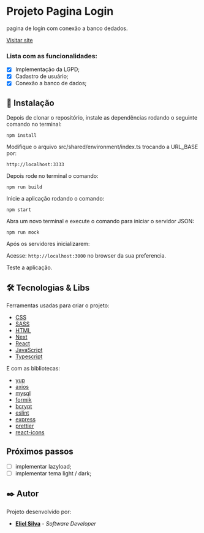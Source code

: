 # Projeto Pagina Login

pagina de login com conexão a banco dedados.

[Visitar site](https://pagina-login-sigma.vercel.app/)

### Lista com as funcionalidades:

- [x] Implementação da LGPD;
- [x] Cadastro de usuário;
- [x] Conexão a banco de dados;

## 🔧 Instalação

Depois de clonar o repositório, instale as dependências rodando o seguinte comando no terminal:

```
npm install
```

Modifique o arquivo src/shared/environment/index.ts trocando a URL_BASE por:

```
http://localhost:3333
```

Depois rode no terminal o comando:

```
npm run build
```

Inicie a aplicação rodando o comando:

```
npm start
```

Abra um novo terminal e execute o comando para iniciar o servidor JSON:

```
npm run mock
```

Após os servidores inicializarem:

Acesse: `http://localhost:3000` no browser da sua preferencia.

Teste a aplicação.

## 🛠️ Tecnologias & Libs

Ferramentas usadas para criar o projeto:

- [CSS](https://developer.mozilla.org/pt-BR/docs/Web/CSS)
- [SASS](https://sass-lang.com/)
- [HTML](https://developer.mozilla.org/pt-BR/docs/Web/HTML)
- [Next](https://nextjs.org/)
- [React](https://reactjs.org/)
- [JavaScript](https://developer.mozilla.org/pt-BR/docs/Web/JavaScript)
- [Typescript](https://www.typescriptlang.org/)

E com as bibliotecas:

- [yup](https://www.npmjs.com/package/yup)
- [axios](https://axios-http.com/ptbr/docs/intro)
- [mysql](https://www.npmjs.com/package/mysql)
- [formik](https://formik.org/)
- [bcrypt](https://www.npmjs.com/package/bcrypt)
- [eslint](https://eslint.org/)
- [express](https://expressjs.com/pt-br/)
- [prettier](https://prettier.io/)
- [react-icons](https://react-icons.github.io/react-icons/)

## Próximos passos

- [ ] implementar lazyload;
- [ ] implementar tema light / dark;

## ✒️ Autor

Projeto desenvolvido por:

- **[Eliel Silva](https://github.com/Eliel-Silva-dev)** - _Software Developer_
